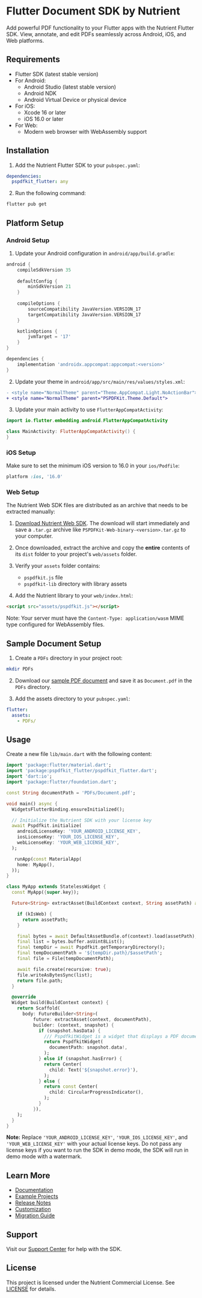 # Flutter Document SDK by Nutrient

Add powerful PDF functionality to your Flutter apps with the Nutrient Flutter SDK. View, annotate, and edit PDFs seamlessly across Android, iOS, and Web platforms.

## Requirements

- Flutter SDK (latest stable version)
- For Android:
  - Android Studio (latest stable version)
  - Android NDK
  - Android Virtual Device or physical device
- For iOS:
  - Xcode 16 or later
  - iOS 16.0 or later
- For Web:
  - Modern web browser with WebAssembly support

## Installation

1. Add the Nutrient Flutter SDK to your `pubspec.yaml`:

```yaml
dependencies:
  pspdfkit_flutter: any
```

2. Run the following command:

```bash
flutter pub get
```

## Platform Setup

### Android Setup

1. Update your Android configuration in `android/app/build.gradle`:

```gradle
android {
    compileSdkVersion 35
    
    defaultConfig {
        minSdkVersion 21
    }
    
    compileOptions {
        sourceCompatibility JavaVersion.VERSION_17
        targetCompatibility JavaVersion.VERSION_17
    }

    kotlinOptions {
        jvmTarget = '17'
    }
}

dependencies {
    implementation 'androidx.appcompat:appcompat:<version>'
}
```

2. Update your theme in `android/app/src/main/res/values/styles.xml`:

```diff
- <style name="NormalTheme" parent="Theme.AppCompat.Light.NoActionBar">
+ <style name="NormalTheme" parent="PSPDFKit.Theme.Default">
```

3. Update your main activity to use `FlutterAppCompatActivity`:

```kotlin
import io.flutter.embedding.android.FlutterAppCompatActivity

class MainActivity: FlutterAppCompatActivity() {
}
```

### iOS Setup

Make sure to set the minimum iOS version to 16.0 in your `ios/Podfile`:

```ruby
platform :ios, '16.0'
```

### Web Setup

The Nutrient Web SDK files are distributed as an archive that needs to be extracted manually:

1. [Download Nutrient Web SDK][download web sdk]. The download will start immediately and save a `.tar.gz` archive like `PSPDFKit-Web-binary-<version>.tar.gz` to your computer.

2. Once downloaded, extract the archive and copy the **entire** contents of its `dist` folder to your project's `web/assets` folder.

3. Verify your `assets` folder contains:
   - `pspdfkit.js` file
   - `pspdfkit-lib` directory with library assets

4. Add the Nutrient library to your `web/index.html`:

```html
<script src="assets/pspdfkit.js"></script>
```

Note: Your server must have the `Content-Type: application/wasm` MIME type configured for WebAssembly files.

## Sample Document Setup

1. Create a `PDFs` directory in your project root:
```bash
mkdir PDFs
```

2. Download our [sample PDF document][sample document] and save it as `Document.pdf` in the `PDFs` directory.

3. Add the assets directory to your `pubspec.yaml`:
```yaml
flutter:
  assets:
    - PDFs/
```

## Usage

Create a new file `lib/main.dart` with the following content:

```dart
import 'package:flutter/material.dart';
import 'package:pspdfkit_flutter/pspdfkit_flutter.dart';
import 'dart:io';
import 'package:flutter/foundation.dart';

const String documentPath = 'PDFs/Document.pdf';

void main() async {
  WidgetsFlutterBinding.ensureInitialized();

  // Initialize the Nutrient SDK with your license key
  await Pspdfkit.initialize(
    androidLicenseKey: 'YOUR_ANDROID_LICENSE_KEY',
    iosLicenseKey: 'YOUR_IOS_LICENSE_KEY',
    webLicenseKey: 'YOUR_WEB_LICENSE_KEY',
  );

   runApp(const MaterialApp(
    home: MyApp(),
  ));
}

class MyApp extends StatelessWidget {
  const MyApp({super.key});

  Future<String> extractAsset(BuildContext context, String assetPath) async {

    if (kIsWeb) {
      return assetPath;
    }

    final bytes = await DefaultAssetBundle.of(context).load(assetPath);
    final list = bytes.buffer.asUint8List();
    final tempDir = await Pspdfkit.getTemporaryDirectory();
    final tempDocumentPath = '${tempDir.path}/$assetPath';
    final file = File(tempDocumentPath);

    await file.create(recursive: true);
    file.writeAsBytesSync(list);
    return file.path;
  }

  @override
  Widget build(BuildContext context) {
    return Scaffold(
      body: FutureBuilder<String>(
          future: extractAsset(context, documentPath),
          builder: (context, snapshot) {
            if (snapshot.hasData) {
              /// PspdfkitWidget is a widget that displays a PDF document.
              return PspdfkitWidget(
                documentPath: snapshot.data!,
              );
            } else if (snapshot.hasError) {
              return Center(
                child: Text('${snapshot.error}'),
              );
            } else {
              return const Center(
                child: CircularProgressIndicator(),
              );
            }
          }),
    );
  }
}
```

**Note:** Replace `'YOUR_ANDROID_LICENSE_KEY'`, `'YOUR_IOS_LICENSE_KEY'`, and `'YOUR_WEB_LICENSE_KEY'` with your actual license keys. Do not pass any license keys if you want to run the SDK in demo mode, the SDK will run in demo mode with a watermark.

## Learn More

- [Documentation][documentation]
- [Example Projects][example project]
- [Release Notes][release notes]
- [Customization][customization]
- [Migration Guide][migration guide]

## Support

Visit our [Support Center][support] for help with the SDK.

## License

This project is licensed under the Nutrient Commercial License. See [LICENSE](LICENSE) for details.

[documentation]: https://www.nutrient.io/guides/flutter/
[example project]: https://github.com/PSPDFKit/pspdfkit-flutter
[release notes]: https://www.nutrient.io/changelog/flutter
[customization]: https://www.nutrient.io/guides/flutter/customize/
[migration guide]: https://nutrient.io/guides/flutter/upgrade/
[support]: https://support.nutrient.io
[license]: https://github.com/PSPDFKit/pspdfkit-flutter/blob/main/LICENSE
[download web sdk]: https://my.nutrient.io/download/web/latest
[sample document]: https://www.nutrient.io/downloads/pspdfkit-web-demo.pdf